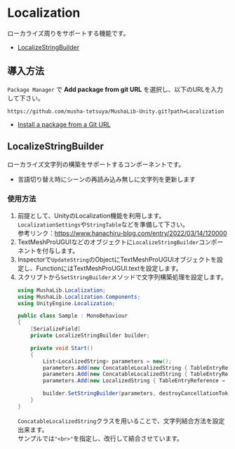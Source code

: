 ﻿# Localization
ローカライズ周りをサポートする機能です。
* [LocalizeStringBuilder](#localizestringbuilder)

## 導入方法
`Package Manager` で **Add package from git URL** を選択し、以下のURLを入力して下さい。
```
https://github.com/musha-tetsuya/MushaLib-Unity.git?path=Localization
```
* [Install a package from a Git URL](https://docs.unity3d.com/ja/2022.3/Manual/upm-ui-giturl.html)

## LocalizeStringBuilder
ローカライズ文字列の構築をサポートするコンポーネントです。
* 言語切り替え時にシーンの再読み込み無しに文字列を更新します

### 使用方法
1. 前提として、UnityのLocalization機能を利用します。  
   `LocalizationSettings`や`StringTable`などを準備して下さい。  
   参考リンク：https://www.hanachiru-blog.com/entry/2022/03/14/120000
2. TextMeshProUGUIなどのオブジェクトに`LocalizeStringBuilder`コンポーネントを付与します。
3. Inspectorで`UpdateString`のObjectにTextMeshProUGUIオブジェクトを設定し、FunctionにはTextMeshProUGUI.textを設定します。
4. スクリプトから`SetStringBuilder`メソッドで文字列構築処理を設定します。
   ```csharp
   using MushaLib.Localization;
   using MushaLib.Localization.Components;
   using UnityEngine.Localization;
   
   public class Sample : MonoBehaviour
   {
       [SerializeField]
       private LocalizeStringBuilder builder;

       private void Start()
       {
           List<LocalizedString> parameters = new();
           parameters.Add(new ConcatableLocalizedString { TableEntryReference = "KEY_01", ConcatenatingCharacter = "<br>" });
           parameters.Add(new ConcatableLocalizedString { TableEntryReference = "KEY_02", ConcatenatingCharacter = "<br>" });
           parameters.Add(new LocalizedString { TableEntryReference = "KEY_03", Arguments = new List<object>() { "Test", 100 } });

           builder.SetStringBuilder(parameters, destroyCancellationToken);
       }
   }
   ```
   `ConcatableLocalizedString`クラスを用いることで、文字列結合方法を設定出来ます。  
   サンプルでは`"<br>"`を指定し、改行して結合させています。

